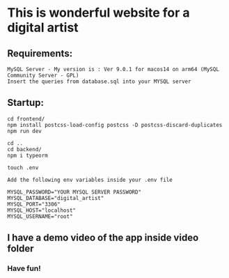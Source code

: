 # This is wonderful website for a digital artist

## Requirements: 

    MySQL Server - My version is : Ver 9.0.1 for macos14 on arm64 (MySQL Community Server - GPL)
    Insert the queries from database.sql into your MYSQL server

## Startup: 

    cd frontend/ 
    npm install postcss-load-config postcss -D postcss-discard-duplicates
    npm run dev

    cd .. 
    cd backend/
    npm i typeorm

    touch .env

    Add the following env variables inside your .env file

    MYSQL_PASSWORD="YOUR MYSQL SERVER PASSWORD"
    MYSQL_DATABASE="digital_artist"
    MYSQL_PORT="3306"
    MYSQL_HOST="localhost"
    MYSQL_USERNAME="root"

## I have a demo video of the app inside video folder

### Have fun!